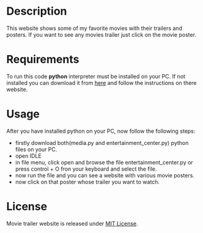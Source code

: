 # Description

This website shows some of my favorite movies with their trailers and posters. If you want to see any movies trailer just click on the movie poster.

# Requirements

To run this code **python** interpreter must be installed on your PC.
If not installed you can download it from [here](https://www.python.org/downloads/) and follow the instructions on there website.

# Usage

After you have installed python on your PC, now follow the following steps:
- firstly download both(media.py and entertainment_center.py) python files on your PC.
- open IDLE
- in file menu, click open and browse the file entertainment_center.py or press control + O fron your keyboard and select the file.
- now run the file and you can see a website with various movie posters.
- now click on that poster whose trailer you want to watch.

# License

Movie trailer website is released under [MIT License](https://choosealicense.com/licenses/mit/).
